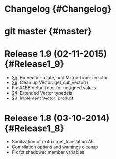 # Changelog {#Changelog}

# git master {#master}

# Release 1.9 (02-11-2015) {#Release1_9}

* [35](https://github.com/Eyescale/vmmlib/pull/35):
  Fix Vector::rotate, add Matrix-from-iter-ctor
* [26](https://github.com/Eyescale/vmmlib/pull/26):
  Clean up Vector::get_sub_vector()
* Fix AABB default ctor for unsigned values
* [24](https://github.com/Eyescale/vmmlib/pull/24):
  Extended Vector typedefs
* [23](https://github.com/Eyescale/vmmlib/pull/23):
  Implement Vector::product

# Release 1.8 (03-10-2014) {#Release1_8}

* Sanitization of matrix::get_translation API
* Compilation options and warnings cleanup
* Fix for shadowed member variables
